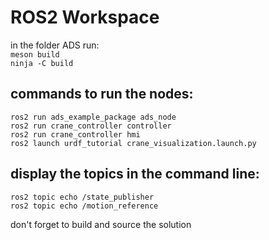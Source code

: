 # ROS2 Workspace

in the folder ADS run:   
`meson build`  
`ninja -C build`  

## commands to run the nodes:   
`ros2 run ads_example_package ads_node`  
`ros2 run crane_controller controller`  
`ros2 run crane_controller hmi`  
`ros2 launch urdf_tutorial crane_visualization.launch.py`  

## display the topics in the command line:  
`ros2 topic echo /state_publisher`  
`ros2 topic echo /motion_reference`  

don't forget to build and source the solution
